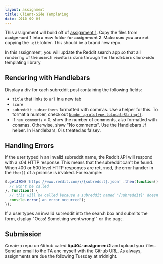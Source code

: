 ```yaml
---
layout: assignment
title: Client-Side Templating
date: 2018-09-04
---
```


This assignment will build off of [assignment 1](/teaching/2018/assignments/ajax). Copy the files from assignment 1 into a new folder for assignment 2. Make sure you are not copying the `.git` folder. This should be a brand new repo.

In this assignment, you will update the Reddit search app so that all rendering of the search results is done through the Handlebars client-side templating library.

## Rendering with Handlebars

Display a div for each subreddit post containing the following fields:

* `title` that links to `url` in a new tab
* `score`
* `subreddit_subscribers` formatted with commas. Use a helper for this. To format a number, check out [`Number.prototype.toLocaleString()`](https://developer.mozilla.org/en-US/docs/Web/JavaScript/Reference/Global_Objects/Number/toLocaleString).
* If `num_comments` > 0, show the number of comments, also formatted with commas. Otherwise, show "No comments". Use the Handlebars `if` helper. In Handlebars, 0 is treated as falsey.

## Handling Errors

If the user typed in an invalid subreddit name, the Reddit API will respond with a 404 HTTP response. This means that the subreddit can't be found. When 400 or 500 level HTTP responses are returned, the error handler in the `then()` of a promise is invoked. For example:

```js
$.getJSON('https://www.reddit.com/r/{subreddit}.json').then(function() {
  // won't be called
}, function() {
  // this will be called because a subreddit named "{subreddit}" doesn't exist
  console.error('an error occurred');
});
```

If a user types an invalid subreddit into the search box and submits the form, display "Oops! Something went wrong!" on the page.

## Submission

Create a repo on Github called __itp404-assignment2__ and upload your files. Send an email to the TA and myself with the Github URL. As always, assignments are due the following Tuesday at midnight.
